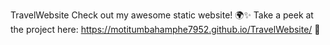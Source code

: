 TravelWebsite
Check out my awesome static website! 🌍✨
Take a peek at the project here: https://motitumbahamphe7952.github.io/TravelWebsite/ 🚀

